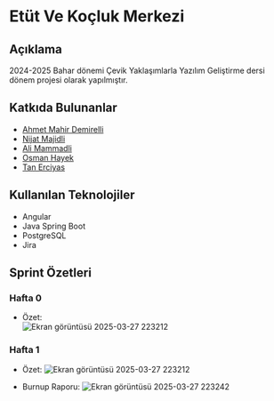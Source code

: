 # Etüt Ve Koçluk Merkezi

## Açıklama
2024-2025 Bahar dönemi Çevik Yaklaşımlarla Yazılım Geliştirme dersi dönem projesi olarak yapılmıştır.

## Katkıda Bulunanlar
- [Ahmet Mahir Demirelli](https://github.com/Ahmet-MahirDEMIRELLI)
- [Nijat Majidli](https://github.com/nicat00m20)
- [Ali Mammadli](https://github.com/alimammadli0)
- [Osman Hayek](https://github.com/osmanhayek)
- [Tan Erciyas](https://github.com/Ghurstird)

## Kullanılan Teknolojiler
- Angular
- Java Spring Boot
- PostgreSQL
- Jira

## Sprint Özetleri

### Hafta 0
- Özet:<br/>
![Ekran görüntüsü 2025-03-27 223212](https://github.com/user-attachments/assets/de94316e-8f02-454f-97d1-870b86602fe6)

### Hafta 1
- Özet:
![Ekran görüntüsü 2025-03-27 223212](https://github.com/user-attachments/assets/177ca18e-efb4-4486-9efb-fbdc2d399abb)

- Burnup Raporu:
![Ekran görüntüsü 2025-03-27 223242](https://github.com/user-attachments/assets/7a9e4b9b-5bdb-4737-bfc1-fed2fb9e5929)

